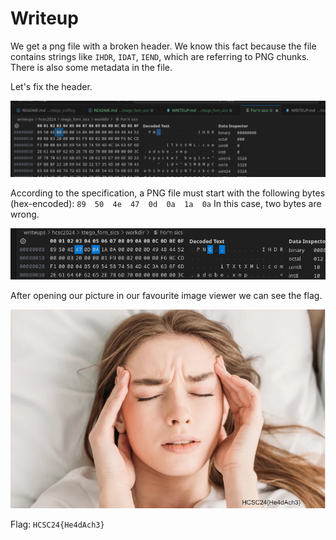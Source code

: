 # Writeup

We get a png file with a broken header. We know this fact because the file contains strings like `IHDR`, `IDAT`, `IEND`, which are referring to PNG chunks. There is also some metadata in the file.

Let's fix the header.

![](screenshots/before.png)

According to the specification, a PNG file must start with the following bytes (hex-encoded): `89  50  4e  47  0d  0a  1a  0a`
In this case, two bytes are wrong.

![](screenshots/after.png)

After opening our picture in our favourite image viewer we can see the flag.

![](workdir/For'n%20sics)

Flag: `HCSC24{He4dAch3}`
